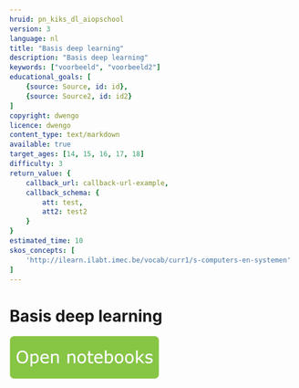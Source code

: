 ```yaml
---
hruid: pn_kiks_dl_aiopschool
version: 3
language: nl
title: "Basis deep learning"
description: "Basis deep learning"
keywords: ["voorbeeld", "voorbeeld2"]
educational_goals: [
    {source: Source, id: id}, 
    {source: Source2, id: id2}
]
copyright: dwengo
licence: dwengo
content_type: text/markdown
available: true
target_ages: [14, 15, 16, 17, 18]
difficulty: 3
return_value: {
    callback_url: callback-url-example,
    callback_schema: {
        att: test,
        att2: test2
    }
}
estimated_time: 10
skos_concepts: [
    'http://ilearn.ilabt.imec.be/vocab/curr1/s-computers-en-systemen'
]
---
```


# Basis deep learning

[![](embed/Knop.png "Knop")](https://kiks.ilabt.imec.be/hub/tmplogin?id=1700 "Notebooks KIKS Deep Learning")
